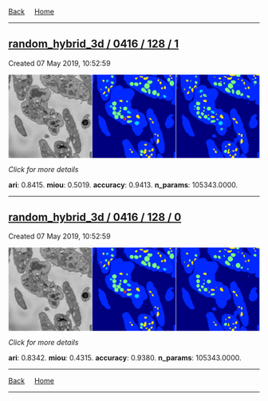 
[Back](..)&nbsp;&nbsp;&nbsp;&nbsp;&nbsp;[Home](https://leapmanlab.github.io/snapshots)

---

<div class="summary"><a href="1"><h2>random_hybrid_3d / 0416 / 128 / 1</h2></a><p>Created 07 May 2019, 10:52:59
</p><a href="1"><img src="1/media/summary.png" align="center"></a><p>
<i>Click for more details</i>
</p></div>

**ari**: 0.8415. **miou**: 0.5019. **accuracy**: 0.9413. **n_params**: 105343.0000. 

---

<div class="summary"><a href="0"><h2>random_hybrid_3d / 0416 / 128 / 0</h2></a><p>Created 07 May 2019, 10:52:59
</p><a href="0"><img src="0/media/summary.png" align="center"></a><p>
<i>Click for more details</i>
</p></div>

**ari**: 0.8342. **miou**: 0.4315. **accuracy**: 0.9380. **n_params**: 105343.0000. 

---

[Back](..)&nbsp;&nbsp;&nbsp;&nbsp;&nbsp;[Home](https://leapmanlab.github.io/snapshots)

---